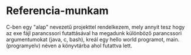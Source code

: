 # Referencia-munkam

C-ben egy "alap" nevezetű projekttel rendelkezem, mely annyit tesz hogy az exe fájl parancssori futattásával ha megadunk különböző  parancssori argumentumokat (java, c, bash), kreál egy hello world programot, main.(programyelv) néven a könyvtárba ahol futattva lett. 

